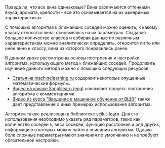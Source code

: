 Правда ли, что все вина одинаковые? Вина различаются оттенками вкуса, аромата, крепости - все это основывается на их измеримых характеристиках. 

С помощью алгоритма `k` ближайших соседей можно оценить, к какому классу относятся вина, основываясь на их параметрах. Создавая большее количество классов и собирая данные по различным характеристикам можно аналитически определять, относится ли то или иное вино к классу, вина из которого понравились ранее.

 В данном уроке рассмотрены основы построения и настройки алгоритма, использующего метод `k` ближайших соседей. Продолжить изучение данного метода можно с помощью следующих ресурсов:
- [Статья на machinelearning.ru](http://www.machinelearning.ru/wiki/index.php?title=%D0%9C%D0%B5%D1%82%D0%BE%D0%B4_%D0%B1%D0%BB%D0%B8%D0%B6%D0%B0%D0%B9%D1%88%D0%B8%D1%85_%D1%81%D0%BE%D1%81%D0%B5%D0%B4%D0%B5%D0%B9) содержит некоторые опущенные математические формулы.
- [Видео на канале Simplilearn (eng)](https://www.youtube.com/watch?v=4HKqjENq9OU) описывает процесс построения алгоритма с комментариями.
- [Видео из курса "Введение в машинное обучение от ВШЭ"](https://www.coursera.org/lecture/vvedenie-mashinnoe-obuchenie/mietod-blizhaishikh-sosiediei-jCkvu) также дает представление о иных примерах использования алгоритма.

Алгоритм также реализован в библиотеке [scikit-learn](sklearn.neighbors.KNeighborsClassifier). Для его использования необходимо указать ряд параметров, таких как количество соседей `k`, веса соседей, функцию расстояния и ряд других, информацию о которых можно найти в описании алгоритма. Однако боле сложные параметры имеют значения по умолчанию и не требуют обязательной настройки.